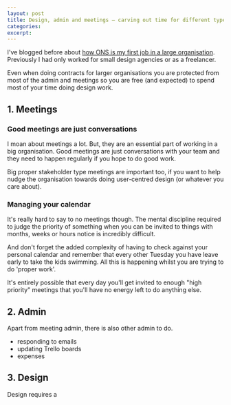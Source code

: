 ```yaml
---
layout: post
title: Design, admin and meetings — carving out time for different types of work
categories:
excerpt:
---
```


<p class="lede"></p>

I've blogged before about [how ONS is my first job in a large organisation](/blog/my-first-12ish-months/). Previously I had only worked for small design agencies or as a freelancer.

Even when doing contracts for larger organisations you are protected from most of the admin and meetings so you are free (and expected) to spend most of your time doing design work.

## 1. Meetings

### Good meetings are just conversations

I moan about meetings a lot. But, they are an essential part of working in a big organisation. Good meetings are just conversations with your team and they need to happen regularly if you hope to do good work.

Big proper stakeholder type meetings are important too, if you want to help nudge the organisation towards doing user-centred design (or whatever you care about).

### Managing your calendar

It's really hard to say to no meetings though. The mental discipline required to judge the priority of something when you can be invited to things with months, weeks or hours notice is incredibly difficult.

And don't forget the added complexity of having to check against your personal calendar and remember that every other Tuesday you have leave early to take the kids swimming. All this is happening whilst you are trying to do 'proper work'.

It's entirely possible that every day you'll get invited to enough "high priority" meetings that you'll have no energy left to do anything else.

## 2. Admin

Apart from meeting admin, there is also other admin to do.

- responding to emails
- updating Trello boards
- expenses

## 3. Design

Design requires a
